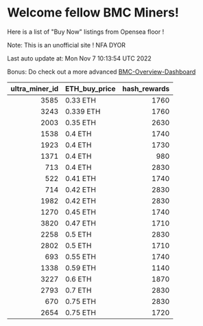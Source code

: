 # Welcome fellow BMC Miners!
Here is a list of "Buy Now" listings from Opensea floor !

Note: This is an unofficial site ! NFA DYOR

Last auto update at: Mon Nov  7 10:13:54 UTC 2022

Bonus: Do check out a more advanced [BMC-Overview-Dashboard](https://dune.com/defifunk/BMC-Overview-Dashboard)


|   ultra_miner_id | ETH_buy_price   |   hash_rewards |
|-----------------:|:----------------|---------------:|
|             3585 | 0.33 ETH        |           1760 |
|             3243 | 0.339 ETH       |           1760 |
|             2003 | 0.35 ETH        |           2630 |
|             1538 | 0.4 ETH         |           1740 |
|             1923 | 0.4 ETH         |           1730 |
|             1371 | 0.4 ETH         |            980 |
|              713 | 0.4 ETH         |           2830 |
|              522 | 0.41 ETH        |           1740 |
|              714 | 0.42 ETH        |           2830 |
|             1982 | 0.42 ETH        |           2830 |
|             1270 | 0.45 ETH        |           1740 |
|             3820 | 0.47 ETH        |           1710 |
|             2258 | 0.5 ETH         |           2830 |
|             2802 | 0.5 ETH         |           1710 |
|              693 | 0.55 ETH        |           1740 |
|             1338 | 0.59 ETH        |           1140 |
|             3227 | 0.6 ETH         |           1870 |
|             2793 | 0.7 ETH         |           2830 |
|              670 | 0.75 ETH        |           2830 |
|             2654 | 0.75 ETH        |           1720 |